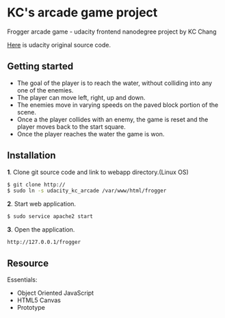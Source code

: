 # KC's arcade game project
Frogger arcade game - udacity frontend nanodegree project by KC Chang

[Here](https://github.com/udacity/frontend-nanodegree-arcade-game) is udacity original source code.

## Getting started
- The goal of the player is to reach the water, without colliding into any one of the enemies. 
- The player can move left, right, up and down. 
- The enemies move in varying speeds on the paved block portion of the scene. 
- Once a the player collides with an enemy, the game is reset and the player moves back to the start square. 
- Once the player reaches the water the game is won.

## Installation
**1**. Clone git source code and link to webapp directory.(Linux OS)
```sh
$ git clone http://
$ sudo ln -s udacity_kc_arcade /var/www/html/frogger 
```

**2**. Start web application.
```sh
$ sudo service apache2 start
```

**3**. Open the application.
```
http://127.0.0.1/frogger
```

## Resource
Essentials:
- Object Oriented JavaScript
- HTML5 Canvas
- Prototype 
